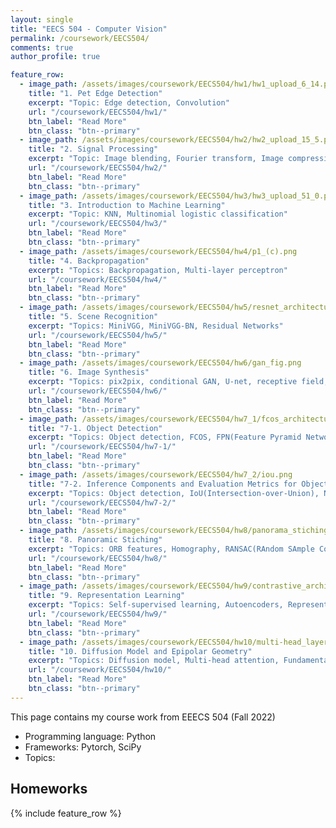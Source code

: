 ```yaml
---
layout: single
title: "EECS 504 - Computer Vision"
permalink: /coursework/EECS504/
comments: true
author_profile: true

feature_row:
  - image_path: /assets/images/coursework/EECS504/hw1/hw1_upload_6_14.png
    title: "1. Pet Edge Detection"
    excerpt: "Topic: Edge detection, Convolution"
    url: "/coursework/EECS504/hw1/"
    btn_label: "Read More"
    btn_class: "btn--primary"	
  - image_path: /assets/images/coursework/EECS504/hw2/hw2_upload_15_5.png
    title: "2. Signal Processing"
    excerpt: "Topic: Image blending, Fourier transform, Image compression"
    url: "/coursework/EECS504/hw2/"
    btn_label: "Read More"
    btn_class: "btn--primary"	
  - image_path: /assets/images/coursework/EECS504/hw3/hw3_upload_51_0.png
    title: "3. Introduction to Machine Learning"
    excerpt: "Topic: KNN, Multinomial logistic classification"
    url: "/coursework/EECS504/hw3/"
    btn_label: "Read More"
    btn_class: "btn--primary"	
  - image_path: /assets/images/coursework/EECS504/hw4/p1_(c).png
    title: "4. Backpropagation"
    excerpt: "Topics: Backpropagation, Multi-layer perceptron"
    url: "/coursework/EECS504/hw4/"
    btn_label: "Read More"
    btn_class: "btn--primary"	
  - image_path: /assets/images/coursework/EECS504/hw5/resnet_architecture.png
    title: "5. Scene Recognition"
    excerpt: "Topics: MiniVGG, MiniVGG-BN, Residual Networks"
    url: "/coursework/EECS504/hw5/"
    btn_label: "Read More"
    btn_class: "btn--primary"	
  - image_path: /assets/images/coursework/EECS504/hw6/gan_fig.png
    title: "6. Image Synthesis"
    excerpt: "Topics: pix2pix, conditional GAN, U-net, receptive field, style transfer"
    url: "/coursework/EECS504/hw6/"
    btn_label: "Read More"
    btn_class: "btn--primary"	
  - image_path: /assets/images/coursework/EECS504/hw7_1/fcos_architecture.png
    title: "7-1. Object Detection"
    excerpt: "Topics: Object detection, FCOS, FPN(Feature Pyramid Network), GIoU(Generalized Intersection-over-Union), BCE(Binary Cross Entropy), mAP(mean Average Precision)"
    url: "/coursework/EECS504/hw7-1/"
    btn_label: "Read More"
    btn_class: "btn--primary"	
  - image_path: /assets/images/coursework/EECS504/hw7_2/iou.png
    title: "7-2. Inference Components and Evaluation Metrics for Object Detection"
    excerpt: "Topics: Object detection, IoU(Intersection-over-Union), NMS(Non-Maximum Suppression), mAP(mean Average Precision)"
    url: "/coursework/EECS504/hw7-2/"
    btn_label: "Read More"
    btn_class: "btn--primary"	
  - image_path: /assets/images/coursework/EECS504/hw8/panorama_stiching.png
    title: "8. Panoramic Stiching"
    excerpt: "Topics: ORB features, Homography, RANSAC(RAndom SAmple Consensus)"
    url: "/coursework/EECS504/hw8/"
    btn_label: "Read More"
    btn_class: "btn--primary"	
  - image_path: /assets/images/coursework/EECS504/hw9/contrastive_architecture.png
    title: "9. Representation Learning"
    excerpt: "Topics: Self-supervised learning, Autoencoders, Representation learning, CLIP(Contrastive Language-Image Pre-training)"
    url: "/coursework/EECS504/hw9/"
    btn_label: "Read More"
    btn_class: "btn--primary"	
  - image_path: /assets/images/coursework/EECS504/hw10/multi-head_layer.png
    title: "10. Diffusion Model and Epipolar Geometry"
    excerpt: "Topics: Diffusion model, Multi-head attention, Fundamental matrix, Homogeneous coordinates"
    url: "/coursework/EECS504/hw10/"
    btn_label: "Read More"
    btn_class: "btn--primary"	
---
```


This page contains my course work from EEECS 504 (Fall 2022)

- Programming language: Python
- Frameworks: Pytorch, SciPy
- Topics: 

## Homeworks

 {% include feature_row %}